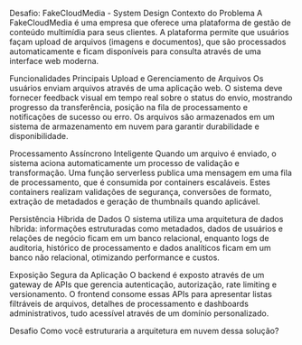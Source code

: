 Desafio: FakeCloudMedia - System Design
Contexto do Problema
A FakeCloudMedia é uma empresa que oferece uma plataforma de gestão de conteúdo multimídia para seus clientes. A plataforma permite que usuários façam upload de arquivos (imagens e documentos), que são processados automaticamente e ficam disponíveis para consulta através de uma interface web moderna.

Funcionalidades Principais
Upload e Gerenciamento de Arquivos
Os usuários enviam arquivos através de uma aplicação web. O sistema deve fornecer feedback visual em tempo real sobre o status do envio, mostrando progresso da transferência, posição na fila de processamento e notificações de sucesso ou erro. Os arquivos são armazenados em um sistema de armazenamento em nuvem para garantir durabilidade e disponibilidade.

Processamento Assíncrono Inteligente
Quando um arquivo é enviado, o sistema aciona automaticamente um processo de validação e transformação. Uma função serverless publica uma mensagem em uma fila de processamento, que é consumida por containers escaláveis. Estes containers realizam validações de segurança, conversões de formato, extração de metadados e geração de thumbnails quando aplicável.

Persistência Híbrida de Dados
O sistema utiliza uma arquitetura de dados híbrida: informações estruturadas como metadados, dados de usuários e relações de negócio ficam em um banco relacional, enquanto logs de auditoria, histórico de processamento e dados analíticos ficam em um banco não relacional, otimizando performance e custos.

Exposição Segura da Aplicação
O backend é exposto através de um gateway de APIs que gerencia autenticação, autorização, rate limiting e versionamento. O frontend consome essas APIs para apresentar listas filtráveis de arquivos, detalhes de processamento e dashboards administrativos, tudo acessível através de um domínio personalizado.

Desafio
Como você estruturaria a arquitetura em nuvem dessa solução?
